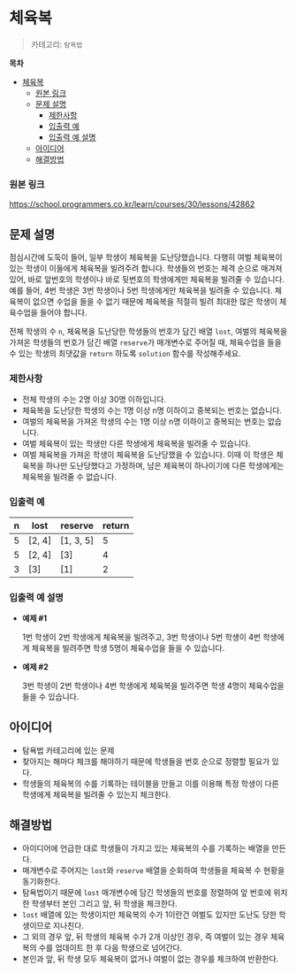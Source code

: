 # 체육복

> 카테고리: `탐욕법`

**목차**

- [체육복](#체육복)
  - [원본 링크](#원본-링크)
  - [문제 설명](#문제-설명)
    - [제한사항](#제한사항)
    - [입출력 예](#입출력-예)
    - [입출력 예 설명](#입출력-예-설명)
  - [아이디어](#아이디어)
  - [해결방법](#해결방법)

### 원본 링크

https://school.programmers.co.kr/learn/courses/30/lessons/42862

## 문제 설명

점심시간에 도둑이 들어, 일부 학생이 체육복을 도난당했습니다. 다행히 여벌 체육복이 있는 학생이 이들에게 체육복을 빌려주려 합니다. 학생들의 번호는 체격 순으로 매겨져 있어, 바로 앞번호의 학생이나 바로 뒷번호의 학생에게만 체육복을 빌려줄 수 있습니다. 예를 들어, 4번 학생은 3번 학생이나 5번 학생에게만 체육복을 빌려줄 수 있습니다. 체육복이 없으면 수업을 들을 수 없기 때문에 체육복을 적절히 빌려 최대한 많은 학생이 체육수업을 들어야 합니다.

전체 학생의 수 `n`, 체육복을 도난당한 학생들의 번호가 담긴 배열 `lost`, 여벌의 체육복을 가져온 학생들의 번호가 담긴 배열 `reserve`가 매개변수로 주어질 때, 체육수업을 들을 수 있는 학생의 최댓값을 `return` 하도록 `solution` 함수를 작성해주세요.

### 제한사항

- 전체 학생의 수는 2명 이상 30명 이하입니다.
- 체육복을 도난당한 학생의 수는 1명 이상 n명 이하이고 중복되는 번호는 없습니다.
- 여벌의 체육복을 가져온 학생의 수는 1명 이상 n명 이하이고 중복되는 번호는 없습니다.
- 여벌 체육복이 있는 학생만 다른 학생에게 체육복을 빌려줄 수 있습니다.
- 여벌 체육복을 가져온 학생이 체육복을 도난당했을 수 있습니다. 이때 이 학생은 체육복을 하나만 도난당했다고 가정하며, 남은 체육복이 하나이기에 다른 학생에게는 체육복을 빌려줄 수 없습니다.

### 입출력 예

| n   | lost   | reserve   | return |
| --- | ------ | --------- | ------ |
| 5   | [2, 4] | [1, 3, 5] | 5      |
| 5   | [2, 4] | [3]       | 4      |
| 3   | [3]    | [1]       | 2      |

### 입출력 예 설명

- **예제 #1**

  1번 학생이 2번 학생에게 체육복을 빌려주고, 3번 학생이나 5번 학생이 4번 학생에게 체육복을 빌려주면 학생 5명이 체육수업을 들을 수 있습니다.

- **예제 #2**

  3번 학생이 2번 학생이나 4번 학생에게 체육복을 빌려주면 학생 4명이 체육수업을 들을 수 있습니다.

## 아이디어

- 탐욕법 카테고리에 있는 문제
- 찾아지는 해마다 체크를 해야하기 때문에 학생들을 번호 순으로 정렬할 필요가 있다.
- 학생들의 체육복의 수를 기록하는 테이블을 만들고 이를 이용해 특정 학생이 다른 학생에게 체육복을 빌려줄 수 있는지 체크한다.

## 해결방법

- 아이디어에 언급한 대로 학생들이 가지고 있는 체육복의 수를 기록하는 배열을 만든다.
- 매개변수로 주어지는 `lost`와 `reserve` 배열을 순회하여 학생들을 체육복 수 현황을 동기화한다.
- 탐욕법이기 때문에 `lost` 매개변수에 담긴 학생들의 번호를 정렬하여 앞 번호에 위치한 학생부터 본인 그리고 앞, 뒤 학생을 체크한다.
- `lost` 배열에 있는 학생이지만 체육복의 수가 1이란건 여벌도 있지만 도난도 당한 학생이므로 지나친다.
- 그 외의 경우 앞, 뒤 학생의 체육복 수가 2개 이상인 경우, 즉 여벌이 있는 경우 체육복의 수를 업데이트 한 후 다음 학생으로 넘어간다.
- 본인과 앞, 뒤 학생 모두 체육복이 없거나 여벌이 없는 경우를 체크하여 반환한다.
